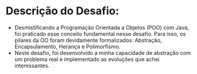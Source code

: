# Descrição do Desafio:

* Desmistificando a Programação Orientada a Objetos (POO) com Java, foi praticado esse conceito fundamental nesse desafio. Para isso, os pilares da OO foram devidamente formalizados: Abstração, Encapsulamento, Herança e Polimorfismo. 
* Neste desafio, foi desenvolvido a minha capacidade de abstração com um problema real e implementado as evoluções que achei interessantes. 
